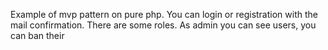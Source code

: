 Example of mvp pattern on pure php. You can login or registration with the mail confirmation. There are some roles. As admin you can see users, you can ban their
